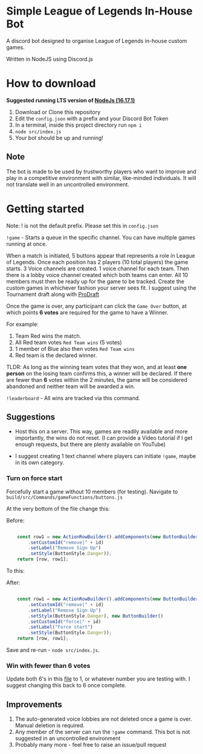 # Simple League of Legends In-House Bot 
A discord bot designed to organise League of Legends in-house custom games. 

Written in NodeJS using Discord.js

# How to download 
**Suggested running LTS version of [NodeJs (16.17.1)](https://nodejs.org/en/download/)**

1. Download or Clone this repository
2. Edit the `config.json` with a prefix and your Discord Bot Token
3. In a terminal, inside this project directory run `npm i`
4. `node src/index.js`
5. Your bot should be up and running!

## Note
The bot is made to be used by trustworthy players who want to improve and play in a competitive environment with similar, like-minded individuals. It will not translate well in an uncontrolled environment. 

# Getting started  
Note: ! is not the default prefix. Please set this in `config.json`

`!game` - Starts a queue in the specific channel. You can have multiple games running at once.

When a match is initiated, 5 buttons appear that represents a role in League of Legends. Once each position has 2 players (10 total players) the game starts.  3 Voice channels are created. 1 voice channel for each team. Then there is a lobby voice channel created which both teams can enter. All 10 members must then be ready up for the game to be tracked. Create the custom games in whichever fashion your server sees fit. I suggest using the Tournament draft along with [ProDraft](http://prodraft.leagueoflegends.com/)

Once the game is over, any participant can click the `Game Over` button, at which points **6 votes** are required for the game to have a Winner. 

For example:
1. Team Red wins the match. 
2. All Red team votes `Red Team wins` (5 votes)
3. 1 member of Blue also then votes `Red Team wins`
4. Red team is the declared winner.

TLDR: As long as the winning team votes that they won, and at least **one person** on the losing team confirms this, a winner will be declared.
If there are fewer than **6** votes within the 2 minutes, the game will be considered abandoned and neither team will be awarded a win. 

`!leaderboard` - All wins are tracked via this command. 
 
## Suggestions 

- Host this on a server. This way, games are readily available and more importantly, the wins do not reset. (I can provide a Video tutorial if I get enough requests, but there are plenty available on YouTube)

- I suggest creating 1 text channel where players can initiate `!game`, maybe in its own category. 


### Turn on force start

Forcefully start a game without 10 members (for testing).
Navigate to `build/src/Commands/gameFunctions/buttons.js`

At the very bottom of the file change this:

Before:
```javascript

    const row1 = new ActionRowBuilder().addComponents(new ButtonBuilder()
        .setCustomId("remove|" + id)
        .setLabel("Remove Sign Up")
        .setStyle(ButtonStyle.Danger));
    return [row, row1];
```

To this:

After:
```javascript

    const row1 = new ActionRowBuilder().addComponents(new ButtonBuilder()
        .setCustomId("remove|" + id)
        .setLabel("Remove Sign Up")
        .setStyle(ButtonStyle.Danger), new ButtonBuilder()
        .setCustomId("force|" + id)
        .setLabel("Force start")
        .setStyle(ButtonStyle.Danger));
    return [row, row1];

```

Save and re-run - `node src/index.js`.

### Win with fewer than 6 votes
Update both 6's in this [file](https://github.com/HenrySpartGlobal/In-House-Bot-NodeJS/blob/main/build/src/Commands/game.js#L110) to 1, or whatever number you are testing with. I suggest changing this back to 6 once complete.

## Improvements 
1. The auto-generated voice lobbies are not deleted once a game is over. Manual deletion is required. 
2. Any member of the server can run the `!game` command. This bot is not suggested in an uncontrolled environment
3. Probably many more - feel free to raise an issue/pull request
